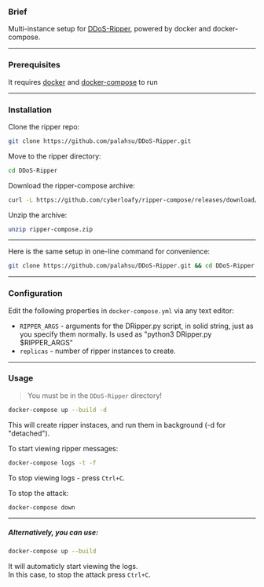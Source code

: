 ### Brief
Multi-instance setup for [DDoS-Ripper](https://github.com/palahsu/DDoS-Ripper), powered by docker and docker-compose.

---

### Prerequisites
It requires [docker](https://docs.docker.com/get-docker/) and [docker-compose](https://docs.docker.com/compose/install/) to run

---

### Installation
Clone the ripper repo:
```bash
git clone https://github.com/palahsu/DDoS-Ripper.git
```
Move to the ripper directory:
```bash
cd DDoS-Ripper
```
Download the ripper-compose archive:
```bash
curl -L https://github.com/cyberloafy/ripper-compose/releases/download/1.0.0/ripper-compose.zip -o ripper-compose.zip
```
Unzip the archive:
```bash
unzip ripper-compose.zip
```

---

Here is the same setup in one-line command for convenience:
```bash
git clone https://github.com/palahsu/DDoS-Ripper.git && cd DDoS-Ripper && curl -L https://github.com/cyberloafy/ripper-compose/releases/download/1.0.0/ripper-compose.zip -o ripper-compose.zip && unzip ripper-compose.zip
```

---

### Configuration
Edit the following properties in `docker-compose.yml` via any text editor:
- `RIPPER_ARGS` - arguments for the DRipper.py script, in solid string, just as you specify them normally. Is used as "python3 DRipper.py $RIPPER_ARGS"
- `replicas` - number of ripper instances to create.

---
### Usage
> You must be in the `DDoS-Ripper` directory!  

```bash
docker-compose up --build -d
```
This will create ripper instaces, and run them in background (-d for "detached").   

To start viewing ripper messages:
```bash
docker-compose logs -t -f
```
To stop viewing logs -  press `Ctrl+C`.  

To stop the attack:
```bash
docker-compose down
```
---
##### Alternatively, you can use:
```bash
docker-compose up --build
```
It will automaticly start viewing the logs.  
In this case, to stop the attack press `Ctrl+C`.
